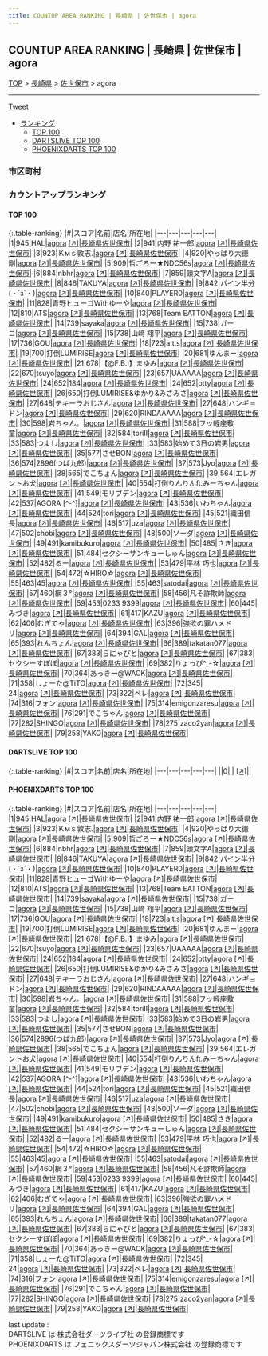 ```yaml
---
title: COUNTUP AREA RANKING | 長崎県 | 佐世保市 | agora
---
```

## COUNTUP AREA RANKING | 長崎県 | 佐世保市 | agora

[TOP](/darts/rank/) > [長崎県](/darts/rank/長崎県/) > [佐世保市](/darts/rank/長崎県/佐世保市/) > agora

___

<a href="https://twitter.com/share?ref_src=twsrc%5Etfw" data-text="COUNTUP AREA RANKING | 長崎県佐世保市agora" class="twitter-share-button" data-hashtags="DARTSLIVE,PHOENIXDARTS,darts,ダーツ" data-show-count="false">Tweet</a>

* [ランキング](#カウントアップランキング)
    * [TOP 100](#top-100)
    * [DARTSLIVE TOP 100](#dartslive-top-100)
    * [PHOENIXDARTS TOP 100](#phoenixdarts-top-100)

### 市区町村

<ul>

</ul>

### カウントアップランキング

#### TOP 100



{:.table-ranking}
|#|スコア|名前|店名|所在地|
|---|---|---|---|---|
|1|945|<span class="rank-name-pd">HAL</span>|<a href="/darts/rank/shops/72287.html">agora</a> <a href="https://vs.phoenixdarts.com/jp/shop/shopDetailInfo/s_72287?s_seq=72287">[↗]</a>|<a href="/darts/rank/長崎県/佐世保市">長崎県佐世保市</a>|
|2|941|<span class="rank-name-pd"><span class="pro-icon-pd"></span>内野 祐一郎</span>|<a href="/darts/rank/shops/72287.html">agora</a> <a href="https://vs.phoenixdarts.com/jp/shop/shopDetailInfo/s_72287?s_seq=72287">[↗]</a>|<a href="/darts/rank/長崎県/佐世保市">長崎県佐世保市</a>|
|3|923|<span class="rank-name-pd">Ｋмｓ敦志.</span>|<a href="/darts/rank/shops/72287.html">agora</a> <a href="https://vs.phoenixdarts.com/jp/shop/shopDetailInfo/s_72287?s_seq=72287">[↗]</a>|<a href="/darts/rank/長崎県/佐世保市">長崎県佐世保市</a>|
|4|920|<span class="rank-name-pd">やっぱり大徳剛</span>|<a href="/darts/rank/shops/72287.html">agora</a> <a href="https://vs.phoenixdarts.com/jp/shop/shopDetailInfo/s_72287?s_seq=72287">[↗]</a>|<a href="/darts/rank/長崎県/佐世保市">長崎県佐世保市</a>|
|5|909|<span class="rank-name-pd">哲ごろー★NDC56s</span>|<a href="/darts/rank/shops/72287.html">agora</a> <a href="https://vs.phoenixdarts.com/jp/shop/shopDetailInfo/s_72287?s_seq=72287">[↗]</a>|<a href="/darts/rank/長崎県/佐世保市">長崎県佐世保市</a>|
|6|884|<span class="rank-name-pd">nbhr</span>|<a href="/darts/rank/shops/72287.html">agora</a> <a href="https://vs.phoenixdarts.com/jp/shop/shopDetailInfo/s_72287?s_seq=72287">[↗]</a>|<a href="/darts/rank/長崎県/佐世保市">長崎県佐世保市</a>|
|7|859|<span class="rank-name-pd">頭文字A</span>|<a href="/darts/rank/shops/72287.html">agora</a> <a href="https://vs.phoenixdarts.com/jp/shop/shopDetailInfo/s_72287?s_seq=72287">[↗]</a>|<a href="/darts/rank/長崎県/佐世保市">長崎県佐世保市</a>|
|8|846|<span class="rank-name-pd">TAKUYA</span>|<a href="/darts/rank/shops/72287.html">agora</a> <a href="https://vs.phoenixdarts.com/jp/shop/shopDetailInfo/s_72287?s_seq=72287">[↗]</a>|<a href="/darts/rank/長崎県/佐世保市">長崎県佐世保市</a>|
|9|842|<span class="rank-name-pd">パイン半分(・´з`・)</span>|<a href="/darts/rank/shops/72287.html">agora</a> <a href="https://vs.phoenixdarts.com/jp/shop/shopDetailInfo/s_72287?s_seq=72287">[↗]</a>|<a href="/darts/rank/長崎県/佐世保市">長崎県佐世保市</a>|
|10|840|<span class="rank-name-pd">PLAYER0</span>|<a href="/darts/rank/shops/72287.html">agora</a> <a href="https://vs.phoenixdarts.com/jp/shop/shopDetailInfo/s_72287?s_seq=72287">[↗]</a>|<a href="/darts/rank/長崎県/佐世保市">長崎県佐世保市</a>|
|11|828|<span class="rank-name-pd">青野ヒューゴWithゆーや</span>|<a href="/darts/rank/shops/72287.html">agora</a> <a href="https://vs.phoenixdarts.com/jp/shop/shopDetailInfo/s_72287?s_seq=72287">[↗]</a>|<a href="/darts/rank/長崎県/佐世保市">長崎県佐世保市</a>|
|12|810|<span class="rank-name-pd">ATS</span>|<a href="/darts/rank/shops/72287.html">agora</a> <a href="https://vs.phoenixdarts.com/jp/shop/shopDetailInfo/s_72287?s_seq=72287">[↗]</a>|<a href="/darts/rank/長崎県/佐世保市">長崎県佐世保市</a>|
|13|768|<span class="rank-name-pd">Team EATTON</span>|<a href="/darts/rank/shops/72287.html">agora</a> <a href="https://vs.phoenixdarts.com/jp/shop/shopDetailInfo/s_72287?s_seq=72287">[↗]</a>|<a href="/darts/rank/長崎県/佐世保市">長崎県佐世保市</a>|
|14|739|<span class="rank-name-pd">sayaka</span>|<a href="/darts/rank/shops/72287.html">agora</a> <a href="https://vs.phoenixdarts.com/jp/shop/shopDetailInfo/s_72287?s_seq=72287">[↗]</a>|<a href="/darts/rank/長崎県/佐世保市">長崎県佐世保市</a>|
|15|738|<span class="rank-name-pd">ガーコ</span>|<a href="/darts/rank/shops/72287.html">agora</a> <a href="https://vs.phoenixdarts.com/jp/shop/shopDetailInfo/s_72287?s_seq=72287">[↗]</a>|<a href="/darts/rank/長崎県/佐世保市">長崎県佐世保市</a>|
|15|738|<span class="rank-name-pd">山﨑 翔平</span>|<a href="/darts/rank/shops/72287.html">agora</a> <a href="https://vs.phoenixdarts.com/jp/shop/shopDetailInfo/s_72287?s_seq=72287">[↗]</a>|<a href="/darts/rank/長崎県/佐世保市">長崎県佐世保市</a>|
|17|736|<span class="rank-name-pd">GOU</span>|<a href="/darts/rank/shops/72287.html">agora</a> <a href="https://vs.phoenixdarts.com/jp/shop/shopDetailInfo/s_72287?s_seq=72287">[↗]</a>|<a href="/darts/rank/長崎県/佐世保市">長崎県佐世保市</a>|
|18|723|<span class="rank-name-pd">a.t.s</span>|<a href="/darts/rank/shops/72287.html">agora</a> <a href="https://vs.phoenixdarts.com/jp/shop/shopDetailInfo/s_72287?s_seq=72287">[↗]</a>|<a href="/darts/rank/長崎県/佐世保市">長崎県佐世保市</a>|
|19|700|<span class="rank-name-pd">打倒LUMIRISE</span>|<a href="/darts/rank/shops/72287.html">agora</a> <a href="https://vs.phoenixdarts.com/jp/shop/shopDetailInfo/s_72287?s_seq=72287">[↗]</a>|<a href="/darts/rank/長崎県/佐世保市">長崎県佐世保市</a>|
|20|681|<span class="rank-name-pd">ゆんまー</span>|<a href="/darts/rank/shops/72287.html">agora</a> <a href="https://vs.phoenixdarts.com/jp/shop/shopDetailInfo/s_72287?s_seq=72287">[↗]</a>|<a href="/darts/rank/長崎県/佐世保市">長崎県佐世保市</a>|
|21|678|<span class="rank-name-pd">【@F.B.I】まゆみ</span>|<a href="/darts/rank/shops/72287.html">agora</a> <a href="https://vs.phoenixdarts.com/jp/shop/shopDetailInfo/s_72287?s_seq=72287">[↗]</a>|<a href="/darts/rank/長崎県/佐世保市">長崎県佐世保市</a>|
|22|670|<span class="rank-name-pd">tsuyo</span>|<a href="/darts/rank/shops/72287.html">agora</a> <a href="https://vs.phoenixdarts.com/jp/shop/shopDetailInfo/s_72287?s_seq=72287">[↗]</a>|<a href="/darts/rank/長崎県/佐世保市">長崎県佐世保市</a>|
|23|657|<span class="rank-name-pd">UAAAAA</span>|<a href="/darts/rank/shops/72287.html">agora</a> <a href="https://vs.phoenixdarts.com/jp/shop/shopDetailInfo/s_72287?s_seq=72287">[↗]</a>|<a href="/darts/rank/長崎県/佐世保市">長崎県佐世保市</a>|
|24|652|<span class="rank-name-pd">184</span>|<a href="/darts/rank/shops/72287.html">agora</a> <a href="https://vs.phoenixdarts.com/jp/shop/shopDetailInfo/s_72287?s_seq=72287">[↗]</a>|<a href="/darts/rank/長崎県/佐世保市">長崎県佐世保市</a>|
|24|652|<span class="rank-name-pd">otty</span>|<a href="/darts/rank/shops/72287.html">agora</a> <a href="https://vs.phoenixdarts.com/jp/shop/shopDetailInfo/s_72287?s_seq=72287">[↗]</a>|<a href="/darts/rank/長崎県/佐世保市">長崎県佐世保市</a>|
|26|650|<span class="rank-name-pd">打倒LUMIRISE&amp;ゆかり&amp;みさみさ</span>|<a href="/darts/rank/shops/72287.html">agora</a> <a href="https://vs.phoenixdarts.com/jp/shop/shopDetailInfo/s_72287?s_seq=72287">[↗]</a>|<a href="/darts/rank/長崎県/佐世保市">長崎県佐世保市</a>|
|27|648|<span class="rank-name-pd">テキーラおじさん</span>|<a href="/darts/rank/shops/72287.html">agora</a> <a href="https://vs.phoenixdarts.com/jp/shop/shopDetailInfo/s_72287?s_seq=72287">[↗]</a>|<a href="/darts/rank/長崎県/佐世保市">長崎県佐世保市</a>|
|27|648|<span class="rank-name-pd">ハンギョドン</span>|<a href="/darts/rank/shops/72287.html">agora</a> <a href="https://vs.phoenixdarts.com/jp/shop/shopDetailInfo/s_72287?s_seq=72287">[↗]</a>|<a href="/darts/rank/長崎県/佐世保市">長崎県佐世保市</a>|
|29|620|<span class="rank-name-pd">RINDAAAAA</span>|<a href="/darts/rank/shops/72287.html">agora</a> <a href="https://vs.phoenixdarts.com/jp/shop/shopDetailInfo/s_72287?s_seq=72287">[↗]</a>|<a href="/darts/rank/長崎県/佐世保市">長崎県佐世保市</a>|
|30|598|<span class="rank-name-pd">岩ちゃん。</span>|<a href="/darts/rank/shops/72287.html">agora</a> <a href="https://vs.phoenixdarts.com/jp/shop/shopDetailInfo/s_72287?s_seq=72287">[↗]</a>|<a href="/darts/rank/長崎県/佐世保市">長崎県佐世保市</a>|
|31|588|<span class="rank-name-pd">フッ軽座敷童</span>|<a href="/darts/rank/shops/72287.html">agora</a> <a href="https://vs.phoenixdarts.com/jp/shop/shopDetailInfo/s_72287?s_seq=72287">[↗]</a>|<a href="/darts/rank/長崎県/佐世保市">長崎県佐世保市</a>|
|32|584|<span class="rank-name-pd">toriⅡ</span>|<a href="/darts/rank/shops/72287.html">agora</a> <a href="https://vs.phoenixdarts.com/jp/shop/shopDetailInfo/s_72287?s_seq=72287">[↗]</a>|<a href="/darts/rank/長崎県/佐世保市">長崎県佐世保市</a>|
|33|583|<span class="rank-name-pd">つよし</span>|<a href="/darts/rank/shops/72287.html">agora</a> <a href="https://vs.phoenixdarts.com/jp/shop/shopDetailInfo/s_72287?s_seq=72287">[↗]</a>|<a href="/darts/rank/長崎県/佐世保市">長崎県佐世保市</a>|
|33|583|<span class="rank-name-pd">始めて3日の岩男</span>|<a href="/darts/rank/shops/72287.html">agora</a> <a href="https://vs.phoenixdarts.com/jp/shop/shopDetailInfo/s_72287?s_seq=72287">[↗]</a>|<a href="/darts/rank/長崎県/佐世保市">長崎県佐世保市</a>|
|35|577|<span class="rank-name-pd">させBON</span>|<a href="/darts/rank/shops/72287.html">agora</a> <a href="https://vs.phoenixdarts.com/jp/shop/shopDetailInfo/s_72287?s_seq=72287">[↗]</a>|<a href="/darts/rank/長崎県/佐世保市">長崎県佐世保市</a>|
|36|574|<span class="rank-name-pd">2896(つば九郎)</span>|<a href="/darts/rank/shops/72287.html">agora</a> <a href="https://vs.phoenixdarts.com/jp/shop/shopDetailInfo/s_72287?s_seq=72287">[↗]</a>|<a href="/darts/rank/長崎県/佐世保市">長崎県佐世保市</a>|
|37|573|<span class="rank-name-pd">Jyo</span>|<a href="/darts/rank/shops/72287.html">agora</a> <a href="https://vs.phoenixdarts.com/jp/shop/shopDetailInfo/s_72287?s_seq=72287">[↗]</a>|<a href="/darts/rank/長崎県/佐世保市">長崎県佐世保市</a>|
|38|565|<span class="rank-name-pd">でこちょん</span>|<a href="/darts/rank/shops/72287.html">agora</a> <a href="https://vs.phoenixdarts.com/jp/shop/shopDetailInfo/s_72287?s_seq=72287">[↗]</a>|<a href="/darts/rank/長崎県/佐世保市">長崎県佐世保市</a>|
|39|564|<span class="rank-name-pd">エレガントお犬</span>|<a href="/darts/rank/shops/72287.html">agora</a> <a href="https://vs.phoenixdarts.com/jp/shop/shopDetailInfo/s_72287?s_seq=72287">[↗]</a>|<a href="/darts/rank/長崎県/佐世保市">長崎県佐世保市</a>|
|40|554|<span class="rank-name-pd">打倒りんりんft.みーちゃん</span>|<a href="/darts/rank/shops/72287.html">agora</a> <a href="https://vs.phoenixdarts.com/jp/shop/shopDetailInfo/s_72287?s_seq=72287">[↗]</a>|<a href="/darts/rank/長崎県/佐世保市">長崎県佐世保市</a>|
|41|549|<span class="rank-name-pd">モリブデン</span>|<a href="/darts/rank/shops/72287.html">agora</a> <a href="https://vs.phoenixdarts.com/jp/shop/shopDetailInfo/s_72287?s_seq=72287">[↗]</a>|<a href="/darts/rank/長崎県/佐世保市">長崎県佐世保市</a>|
|42|537|<span class="rank-name-pd">AGORA [^-^]</span>|<a href="/darts/rank/shops/72287.html">agora</a> <a href="https://vs.phoenixdarts.com/jp/shop/shopDetailInfo/s_72287?s_seq=72287">[↗]</a>|<a href="/darts/rank/長崎県/佐世保市">長崎県佐世保市</a>|
|43|536|<span class="rank-name-pd">いわちゃん</span>|<a href="/darts/rank/shops/72287.html">agora</a> <a href="https://vs.phoenixdarts.com/jp/shop/shopDetailInfo/s_72287?s_seq=72287">[↗]</a>|<a href="/darts/rank/長崎県/佐世保市">長崎県佐世保市</a>|
|44|524|<span class="rank-name-pd">tori</span>|<a href="/darts/rank/shops/72287.html">agora</a> <a href="https://vs.phoenixdarts.com/jp/shop/shopDetailInfo/s_72287?s_seq=72287">[↗]</a>|<a href="/darts/rank/長崎県/佐世保市">長崎県佐世保市</a>|
|45|521|<span class="rank-name-pd">織田信長</span>|<a href="/darts/rank/shops/72287.html">agora</a> <a href="https://vs.phoenixdarts.com/jp/shop/shopDetailInfo/s_72287?s_seq=72287">[↗]</a>|<a href="/darts/rank/長崎県/佐世保市">長崎県佐世保市</a>|
|46|517|<span class="rank-name-pd">uza</span>|<a href="/darts/rank/shops/72287.html">agora</a> <a href="https://vs.phoenixdarts.com/jp/shop/shopDetailInfo/s_72287?s_seq=72287">[↗]</a>|<a href="/darts/rank/長崎県/佐世保市">長崎県佐世保市</a>|
|47|502|<span class="rank-name-pd">chobi</span>|<a href="/darts/rank/shops/72287.html">agora</a> <a href="https://vs.phoenixdarts.com/jp/shop/shopDetailInfo/s_72287?s_seq=72287">[↗]</a>|<a href="/darts/rank/長崎県/佐世保市">長崎県佐世保市</a>|
|48|500|<span class="rank-name-pd">ソーダ</span>|<a href="/darts/rank/shops/72287.html">agora</a> <a href="https://vs.phoenixdarts.com/jp/shop/shopDetailInfo/s_72287?s_seq=72287">[↗]</a>|<a href="/darts/rank/長崎県/佐世保市">長崎県佐世保市</a>|
|49|491|<span class="rank-name-pd">kamibukuro</span>|<a href="/darts/rank/shops/72287.html">agora</a> <a href="https://vs.phoenixdarts.com/jp/shop/shopDetailInfo/s_72287?s_seq=72287">[↗]</a>|<a href="/darts/rank/長崎県/佐世保市">長崎県佐世保市</a>|
|50|485|<span class="rank-name-pd">さき</span>|<a href="/darts/rank/shops/72287.html">agora</a> <a href="https://vs.phoenixdarts.com/jp/shop/shopDetailInfo/s_72287?s_seq=72287">[↗]</a>|<a href="/darts/rank/長崎県/佐世保市">長崎県佐世保市</a>|
|51|484|<span class="rank-name-pd">セクシーサンキューしゅん</span>|<a href="/darts/rank/shops/72287.html">agora</a> <a href="https://vs.phoenixdarts.com/jp/shop/shopDetailInfo/s_72287?s_seq=72287">[↗]</a>|<a href="/darts/rank/長崎県/佐世保市">長崎県佐世保市</a>|
|52|482|<span class="rank-name-pd">るー</span>|<a href="/darts/rank/shops/72287.html">agora</a> <a href="https://vs.phoenixdarts.com/jp/shop/shopDetailInfo/s_72287?s_seq=72287">[↗]</a>|<a href="/darts/rank/長崎県/佐世保市">長崎県佐世保市</a>|
|53|479|<span class="rank-name-pd"><span class="pro-icon-pd"></span>平林 巧也</span>|<a href="/darts/rank/shops/72287.html">agora</a> <a href="https://vs.phoenixdarts.com/jp/shop/shopDetailInfo/s_72287?s_seq=72287">[↗]</a>|<a href="/darts/rank/長崎県/佐世保市">長崎県佐世保市</a>|
|54|472|<span class="rank-name-pd">☆HIRO☆</span>|<a href="/darts/rank/shops/72287.html">agora</a> <a href="https://vs.phoenixdarts.com/jp/shop/shopDetailInfo/s_72287?s_seq=72287">[↗]</a>|<a href="/darts/rank/長崎県/佐世保市">長崎県佐世保市</a>|
|55|463|<span class="rank-name-pd">45</span>|<a href="/darts/rank/shops/72287.html">agora</a> <a href="https://vs.phoenixdarts.com/jp/shop/shopDetailInfo/s_72287?s_seq=72287">[↗]</a>|<a href="/darts/rank/長崎県/佐世保市">長崎県佐世保市</a>|
|55|463|<span class="rank-name-pd">satodai</span>|<a href="/darts/rank/shops/72287.html">agora</a> <a href="https://vs.phoenixdarts.com/jp/shop/shopDetailInfo/s_72287?s_seq=72287">[↗]</a>|<a href="/darts/rank/長崎県/佐世保市">長崎県佐世保市</a>|
|57|460|<span class="rank-name-pd">綱３°</span>|<a href="/darts/rank/shops/72287.html">agora</a> <a href="https://vs.phoenixdarts.com/jp/shop/shopDetailInfo/s_72287?s_seq=72287">[↗]</a>|<a href="/darts/rank/長崎県/佐世保市">長崎県佐世保市</a>|
|58|456|<span class="rank-name-pd">凡そ詐欺師</span>|<a href="/darts/rank/shops/72287.html">agora</a> <a href="https://vs.phoenixdarts.com/jp/shop/shopDetailInfo/s_72287?s_seq=72287">[↗]</a>|<a href="/darts/rank/長崎県/佐世保市">長崎県佐世保市</a>|
|59|453|<span class="rank-name-pd">0233 9399</span>|<a href="/darts/rank/shops/72287.html">agora</a> <a href="https://vs.phoenixdarts.com/jp/shop/shopDetailInfo/s_72287?s_seq=72287">[↗]</a>|<a href="/darts/rank/長崎県/佐世保市">長崎県佐世保市</a>|
|60|445|<span class="rank-name-pd">みづき</span>|<a href="/darts/rank/shops/72287.html">agora</a> <a href="https://vs.phoenixdarts.com/jp/shop/shopDetailInfo/s_72287?s_seq=72287">[↗]</a>|<a href="/darts/rank/長崎県/佐世保市">長崎県佐世保市</a>|
|61|417|<span class="rank-name-pd">KAZU</span>|<a href="/darts/rank/shops/72287.html">agora</a> <a href="https://vs.phoenixdarts.com/jp/shop/shopDetailInfo/s_72287?s_seq=72287">[↗]</a>|<a href="/darts/rank/長崎県/佐世保市">長崎県佐世保市</a>|
|62|406|<span class="rank-name-pd">むぎてゃ</span>|<a href="/darts/rank/shops/72287.html">agora</a> <a href="https://vs.phoenixdarts.com/jp/shop/shopDetailInfo/s_72287?s_seq=72287">[↗]</a>|<a href="/darts/rank/長崎県/佐世保市">長崎県佐世保市</a>|
|63|396|<span class="rank-name-pd">強欲の罪ハメドリ</span>|<a href="/darts/rank/shops/72287.html">agora</a> <a href="https://vs.phoenixdarts.com/jp/shop/shopDetailInfo/s_72287?s_seq=72287">[↗]</a>|<a href="/darts/rank/長崎県/佐世保市">長崎県佐世保市</a>|
|64|394|<span class="rank-name-pd">GAL</span>|<a href="/darts/rank/shops/72287.html">agora</a> <a href="https://vs.phoenixdarts.com/jp/shop/shopDetailInfo/s_72287?s_seq=72287">[↗]</a>|<a href="/darts/rank/長崎県/佐世保市">長崎県佐世保市</a>|
|65|393|<span class="rank-name-pd">れんちょん</span>|<a href="/darts/rank/shops/72287.html">agora</a> <a href="https://vs.phoenixdarts.com/jp/shop/shopDetailInfo/s_72287?s_seq=72287">[↗]</a>|<a href="/darts/rank/長崎県/佐世保市">長崎県佐世保市</a>|
|66|389|<span class="rank-name-pd">takatan077</span>|<a href="/darts/rank/shops/72287.html">agora</a> <a href="https://vs.phoenixdarts.com/jp/shop/shopDetailInfo/s_72287?s_seq=72287">[↗]</a>|<a href="/darts/rank/長崎県/佐世保市">長崎県佐世保市</a>|
|67|383|<span class="rank-name-pd">らにゃぴと</span>|<a href="/darts/rank/shops/72287.html">agora</a> <a href="https://vs.phoenixdarts.com/jp/shop/shopDetailInfo/s_72287?s_seq=72287">[↗]</a>|<a href="/darts/rank/長崎県/佐世保市">長崎県佐世保市</a>|
|67|383|<span class="rank-name-pd">セクシーすぽぽ</span>|<a href="/darts/rank/shops/72287.html">agora</a> <a href="https://vs.phoenixdarts.com/jp/shop/shopDetailInfo/s_72287?s_seq=72287">[↗]</a>|<a href="/darts/rank/長崎県/佐世保市">長崎県佐世保市</a>|
|69|382|<span class="rank-name-pd">りょっぴ‎^_-☆</span>|<a href="/darts/rank/shops/72287.html">agora</a> <a href="https://vs.phoenixdarts.com/jp/shop/shopDetailInfo/s_72287?s_seq=72287">[↗]</a>|<a href="/darts/rank/長崎県/佐世保市">長崎県佐世保市</a>|
|70|364|<span class="rank-name-pd">あっきー@WACK</span>|<a href="/darts/rank/shops/72287.html">agora</a> <a href="https://vs.phoenixdarts.com/jp/shop/shopDetailInfo/s_72287?s_seq=72287">[↗]</a>|<a href="/darts/rank/長崎県/佐世保市">長崎県佐世保市</a>|
|71|358|<span class="rank-name-pd">しょーた@TiTO</span>|<a href="/darts/rank/shops/72287.html">agora</a> <a href="https://vs.phoenixdarts.com/jp/shop/shopDetailInfo/s_72287?s_seq=72287">[↗]</a>|<a href="/darts/rank/長崎県/佐世保市">長崎県佐世保市</a>|
|72|345|<span class="rank-name-pd">　　　　　　　　　24</span>|<a href="/darts/rank/shops/72287.html">agora</a> <a href="https://vs.phoenixdarts.com/jp/shop/shopDetailInfo/s_72287?s_seq=72287">[↗]</a>|<a href="/darts/rank/長崎県/佐世保市">長崎県佐世保市</a>|
|73|322|<span class="rank-name-pd">ペレ</span>|<a href="/darts/rank/shops/72287.html">agora</a> <a href="https://vs.phoenixdarts.com/jp/shop/shopDetailInfo/s_72287?s_seq=72287">[↗]</a>|<a href="/darts/rank/長崎県/佐世保市">長崎県佐世保市</a>|
|74|316|<span class="rank-name-pd">フォン</span>|<a href="/darts/rank/shops/72287.html">agora</a> <a href="https://vs.phoenixdarts.com/jp/shop/shopDetailInfo/s_72287?s_seq=72287">[↗]</a>|<a href="/darts/rank/長崎県/佐世保市">長崎県佐世保市</a>|
|75|314|<span class="rank-name-pd">emigonzaresu</span>|<a href="/darts/rank/shops/72287.html">agora</a> <a href="https://vs.phoenixdarts.com/jp/shop/shopDetailInfo/s_72287?s_seq=72287">[↗]</a>|<a href="/darts/rank/長崎県/佐世保市">長崎県佐世保市</a>|
|76|291|<span class="rank-name-pd">でこちゃん</span>|<a href="/darts/rank/shops/72287.html">agora</a> <a href="https://vs.phoenixdarts.com/jp/shop/shopDetailInfo/s_72287?s_seq=72287">[↗]</a>|<a href="/darts/rank/長崎県/佐世保市">長崎県佐世保市</a>|
|77|282|<span class="rank-name-pd">SHINGO</span>|<a href="/darts/rank/shops/72287.html">agora</a> <a href="https://vs.phoenixdarts.com/jp/shop/shopDetailInfo/s_72287?s_seq=72287">[↗]</a>|<a href="/darts/rank/長崎県/佐世保市">長崎県佐世保市</a>|
|78|275|<span class="rank-name-pd">zaco2yan</span>|<a href="/darts/rank/shops/72287.html">agora</a> <a href="https://vs.phoenixdarts.com/jp/shop/shopDetailInfo/s_72287?s_seq=72287">[↗]</a>|<a href="/darts/rank/長崎県/佐世保市">長崎県佐世保市</a>|
|79|258|<span class="rank-name-pd">YAKO</span>|<a href="/darts/rank/shops/72287.html">agora</a> <a href="https://vs.phoenixdarts.com/jp/shop/shopDetailInfo/s_72287?s_seq=72287">[↗]</a>|<a href="/darts/rank/長崎県/佐世保市">長崎県佐世保市</a>|


#### DARTSLIVE TOP 100



{:.table-ranking}
|#|スコア|名前|店名|所在地|
|---|---|---|---|---|
||0|<span class="rank-name-dl"> </span>|<a href="/darts/rank/shops/.html"></a> <a href="">[↗]</a>|<a href="/darts/rank//"></a>|


#### PHOENIXDARTS TOP 100



{:.table-ranking}
|#|スコア|名前|店名|所在地|
|---|---|---|---|---|
|1|945|<span class="rank-name-pd">HAL</span>|<a href="/darts/rank/shops/72287.html">agora</a> <a href="https://vs.phoenixdarts.com/jp/shop/shopDetailInfo/s_72287?s_seq=72287">[↗]</a>|<a href="/darts/rank/長崎県/佐世保市">長崎県佐世保市</a>|
|2|941|<span class="rank-name-pd"><span class="pro-icon-pd"></span>内野 祐一郎</span>|<a href="/darts/rank/shops/72287.html">agora</a> <a href="https://vs.phoenixdarts.com/jp/shop/shopDetailInfo/s_72287?s_seq=72287">[↗]</a>|<a href="/darts/rank/長崎県/佐世保市">長崎県佐世保市</a>|
|3|923|<span class="rank-name-pd">Ｋмｓ敦志.</span>|<a href="/darts/rank/shops/72287.html">agora</a> <a href="https://vs.phoenixdarts.com/jp/shop/shopDetailInfo/s_72287?s_seq=72287">[↗]</a>|<a href="/darts/rank/長崎県/佐世保市">長崎県佐世保市</a>|
|4|920|<span class="rank-name-pd">やっぱり大徳剛</span>|<a href="/darts/rank/shops/72287.html">agora</a> <a href="https://vs.phoenixdarts.com/jp/shop/shopDetailInfo/s_72287?s_seq=72287">[↗]</a>|<a href="/darts/rank/長崎県/佐世保市">長崎県佐世保市</a>|
|5|909|<span class="rank-name-pd">哲ごろー★NDC56s</span>|<a href="/darts/rank/shops/72287.html">agora</a> <a href="https://vs.phoenixdarts.com/jp/shop/shopDetailInfo/s_72287?s_seq=72287">[↗]</a>|<a href="/darts/rank/長崎県/佐世保市">長崎県佐世保市</a>|
|6|884|<span class="rank-name-pd">nbhr</span>|<a href="/darts/rank/shops/72287.html">agora</a> <a href="https://vs.phoenixdarts.com/jp/shop/shopDetailInfo/s_72287?s_seq=72287">[↗]</a>|<a href="/darts/rank/長崎県/佐世保市">長崎県佐世保市</a>|
|7|859|<span class="rank-name-pd">頭文字A</span>|<a href="/darts/rank/shops/72287.html">agora</a> <a href="https://vs.phoenixdarts.com/jp/shop/shopDetailInfo/s_72287?s_seq=72287">[↗]</a>|<a href="/darts/rank/長崎県/佐世保市">長崎県佐世保市</a>|
|8|846|<span class="rank-name-pd">TAKUYA</span>|<a href="/darts/rank/shops/72287.html">agora</a> <a href="https://vs.phoenixdarts.com/jp/shop/shopDetailInfo/s_72287?s_seq=72287">[↗]</a>|<a href="/darts/rank/長崎県/佐世保市">長崎県佐世保市</a>|
|9|842|<span class="rank-name-pd">パイン半分(・´з`・)</span>|<a href="/darts/rank/shops/72287.html">agora</a> <a href="https://vs.phoenixdarts.com/jp/shop/shopDetailInfo/s_72287?s_seq=72287">[↗]</a>|<a href="/darts/rank/長崎県/佐世保市">長崎県佐世保市</a>|
|10|840|<span class="rank-name-pd">PLAYER0</span>|<a href="/darts/rank/shops/72287.html">agora</a> <a href="https://vs.phoenixdarts.com/jp/shop/shopDetailInfo/s_72287?s_seq=72287">[↗]</a>|<a href="/darts/rank/長崎県/佐世保市">長崎県佐世保市</a>|
|11|828|<span class="rank-name-pd">青野ヒューゴWithゆーや</span>|<a href="/darts/rank/shops/72287.html">agora</a> <a href="https://vs.phoenixdarts.com/jp/shop/shopDetailInfo/s_72287?s_seq=72287">[↗]</a>|<a href="/darts/rank/長崎県/佐世保市">長崎県佐世保市</a>|
|12|810|<span class="rank-name-pd">ATS</span>|<a href="/darts/rank/shops/72287.html">agora</a> <a href="https://vs.phoenixdarts.com/jp/shop/shopDetailInfo/s_72287?s_seq=72287">[↗]</a>|<a href="/darts/rank/長崎県/佐世保市">長崎県佐世保市</a>|
|13|768|<span class="rank-name-pd">Team EATTON</span>|<a href="/darts/rank/shops/72287.html">agora</a> <a href="https://vs.phoenixdarts.com/jp/shop/shopDetailInfo/s_72287?s_seq=72287">[↗]</a>|<a href="/darts/rank/長崎県/佐世保市">長崎県佐世保市</a>|
|14|739|<span class="rank-name-pd">sayaka</span>|<a href="/darts/rank/shops/72287.html">agora</a> <a href="https://vs.phoenixdarts.com/jp/shop/shopDetailInfo/s_72287?s_seq=72287">[↗]</a>|<a href="/darts/rank/長崎県/佐世保市">長崎県佐世保市</a>|
|15|738|<span class="rank-name-pd">ガーコ</span>|<a href="/darts/rank/shops/72287.html">agora</a> <a href="https://vs.phoenixdarts.com/jp/shop/shopDetailInfo/s_72287?s_seq=72287">[↗]</a>|<a href="/darts/rank/長崎県/佐世保市">長崎県佐世保市</a>|
|15|738|<span class="rank-name-pd">山﨑 翔平</span>|<a href="/darts/rank/shops/72287.html">agora</a> <a href="https://vs.phoenixdarts.com/jp/shop/shopDetailInfo/s_72287?s_seq=72287">[↗]</a>|<a href="/darts/rank/長崎県/佐世保市">長崎県佐世保市</a>|
|17|736|<span class="rank-name-pd">GOU</span>|<a href="/darts/rank/shops/72287.html">agora</a> <a href="https://vs.phoenixdarts.com/jp/shop/shopDetailInfo/s_72287?s_seq=72287">[↗]</a>|<a href="/darts/rank/長崎県/佐世保市">長崎県佐世保市</a>|
|18|723|<span class="rank-name-pd">a.t.s</span>|<a href="/darts/rank/shops/72287.html">agora</a> <a href="https://vs.phoenixdarts.com/jp/shop/shopDetailInfo/s_72287?s_seq=72287">[↗]</a>|<a href="/darts/rank/長崎県/佐世保市">長崎県佐世保市</a>|
|19|700|<span class="rank-name-pd">打倒LUMIRISE</span>|<a href="/darts/rank/shops/72287.html">agora</a> <a href="https://vs.phoenixdarts.com/jp/shop/shopDetailInfo/s_72287?s_seq=72287">[↗]</a>|<a href="/darts/rank/長崎県/佐世保市">長崎県佐世保市</a>|
|20|681|<span class="rank-name-pd">ゆんまー</span>|<a href="/darts/rank/shops/72287.html">agora</a> <a href="https://vs.phoenixdarts.com/jp/shop/shopDetailInfo/s_72287?s_seq=72287">[↗]</a>|<a href="/darts/rank/長崎県/佐世保市">長崎県佐世保市</a>|
|21|678|<span class="rank-name-pd">【@F.B.I】まゆみ</span>|<a href="/darts/rank/shops/72287.html">agora</a> <a href="https://vs.phoenixdarts.com/jp/shop/shopDetailInfo/s_72287?s_seq=72287">[↗]</a>|<a href="/darts/rank/長崎県/佐世保市">長崎県佐世保市</a>|
|22|670|<span class="rank-name-pd">tsuyo</span>|<a href="/darts/rank/shops/72287.html">agora</a> <a href="https://vs.phoenixdarts.com/jp/shop/shopDetailInfo/s_72287?s_seq=72287">[↗]</a>|<a href="/darts/rank/長崎県/佐世保市">長崎県佐世保市</a>|
|23|657|<span class="rank-name-pd">UAAAAA</span>|<a href="/darts/rank/shops/72287.html">agora</a> <a href="https://vs.phoenixdarts.com/jp/shop/shopDetailInfo/s_72287?s_seq=72287">[↗]</a>|<a href="/darts/rank/長崎県/佐世保市">長崎県佐世保市</a>|
|24|652|<span class="rank-name-pd">184</span>|<a href="/darts/rank/shops/72287.html">agora</a> <a href="https://vs.phoenixdarts.com/jp/shop/shopDetailInfo/s_72287?s_seq=72287">[↗]</a>|<a href="/darts/rank/長崎県/佐世保市">長崎県佐世保市</a>|
|24|652|<span class="rank-name-pd">otty</span>|<a href="/darts/rank/shops/72287.html">agora</a> <a href="https://vs.phoenixdarts.com/jp/shop/shopDetailInfo/s_72287?s_seq=72287">[↗]</a>|<a href="/darts/rank/長崎県/佐世保市">長崎県佐世保市</a>|
|26|650|<span class="rank-name-pd">打倒LUMIRISE&amp;ゆかり&amp;みさみさ</span>|<a href="/darts/rank/shops/72287.html">agora</a> <a href="https://vs.phoenixdarts.com/jp/shop/shopDetailInfo/s_72287?s_seq=72287">[↗]</a>|<a href="/darts/rank/長崎県/佐世保市">長崎県佐世保市</a>|
|27|648|<span class="rank-name-pd">テキーラおじさん</span>|<a href="/darts/rank/shops/72287.html">agora</a> <a href="https://vs.phoenixdarts.com/jp/shop/shopDetailInfo/s_72287?s_seq=72287">[↗]</a>|<a href="/darts/rank/長崎県/佐世保市">長崎県佐世保市</a>|
|27|648|<span class="rank-name-pd">ハンギョドン</span>|<a href="/darts/rank/shops/72287.html">agora</a> <a href="https://vs.phoenixdarts.com/jp/shop/shopDetailInfo/s_72287?s_seq=72287">[↗]</a>|<a href="/darts/rank/長崎県/佐世保市">長崎県佐世保市</a>|
|29|620|<span class="rank-name-pd">RINDAAAAA</span>|<a href="/darts/rank/shops/72287.html">agora</a> <a href="https://vs.phoenixdarts.com/jp/shop/shopDetailInfo/s_72287?s_seq=72287">[↗]</a>|<a href="/darts/rank/長崎県/佐世保市">長崎県佐世保市</a>|
|30|598|<span class="rank-name-pd">岩ちゃん。</span>|<a href="/darts/rank/shops/72287.html">agora</a> <a href="https://vs.phoenixdarts.com/jp/shop/shopDetailInfo/s_72287?s_seq=72287">[↗]</a>|<a href="/darts/rank/長崎県/佐世保市">長崎県佐世保市</a>|
|31|588|<span class="rank-name-pd">フッ軽座敷童</span>|<a href="/darts/rank/shops/72287.html">agora</a> <a href="https://vs.phoenixdarts.com/jp/shop/shopDetailInfo/s_72287?s_seq=72287">[↗]</a>|<a href="/darts/rank/長崎県/佐世保市">長崎県佐世保市</a>|
|32|584|<span class="rank-name-pd">toriⅡ</span>|<a href="/darts/rank/shops/72287.html">agora</a> <a href="https://vs.phoenixdarts.com/jp/shop/shopDetailInfo/s_72287?s_seq=72287">[↗]</a>|<a href="/darts/rank/長崎県/佐世保市">長崎県佐世保市</a>|
|33|583|<span class="rank-name-pd">つよし</span>|<a href="/darts/rank/shops/72287.html">agora</a> <a href="https://vs.phoenixdarts.com/jp/shop/shopDetailInfo/s_72287?s_seq=72287">[↗]</a>|<a href="/darts/rank/長崎県/佐世保市">長崎県佐世保市</a>|
|33|583|<span class="rank-name-pd">始めて3日の岩男</span>|<a href="/darts/rank/shops/72287.html">agora</a> <a href="https://vs.phoenixdarts.com/jp/shop/shopDetailInfo/s_72287?s_seq=72287">[↗]</a>|<a href="/darts/rank/長崎県/佐世保市">長崎県佐世保市</a>|
|35|577|<span class="rank-name-pd">させBON</span>|<a href="/darts/rank/shops/72287.html">agora</a> <a href="https://vs.phoenixdarts.com/jp/shop/shopDetailInfo/s_72287?s_seq=72287">[↗]</a>|<a href="/darts/rank/長崎県/佐世保市">長崎県佐世保市</a>|
|36|574|<span class="rank-name-pd">2896(つば九郎)</span>|<a href="/darts/rank/shops/72287.html">agora</a> <a href="https://vs.phoenixdarts.com/jp/shop/shopDetailInfo/s_72287?s_seq=72287">[↗]</a>|<a href="/darts/rank/長崎県/佐世保市">長崎県佐世保市</a>|
|37|573|<span class="rank-name-pd">Jyo</span>|<a href="/darts/rank/shops/72287.html">agora</a> <a href="https://vs.phoenixdarts.com/jp/shop/shopDetailInfo/s_72287?s_seq=72287">[↗]</a>|<a href="/darts/rank/長崎県/佐世保市">長崎県佐世保市</a>|
|38|565|<span class="rank-name-pd">でこちょん</span>|<a href="/darts/rank/shops/72287.html">agora</a> <a href="https://vs.phoenixdarts.com/jp/shop/shopDetailInfo/s_72287?s_seq=72287">[↗]</a>|<a href="/darts/rank/長崎県/佐世保市">長崎県佐世保市</a>|
|39|564|<span class="rank-name-pd">エレガントお犬</span>|<a href="/darts/rank/shops/72287.html">agora</a> <a href="https://vs.phoenixdarts.com/jp/shop/shopDetailInfo/s_72287?s_seq=72287">[↗]</a>|<a href="/darts/rank/長崎県/佐世保市">長崎県佐世保市</a>|
|40|554|<span class="rank-name-pd">打倒りんりんft.みーちゃん</span>|<a href="/darts/rank/shops/72287.html">agora</a> <a href="https://vs.phoenixdarts.com/jp/shop/shopDetailInfo/s_72287?s_seq=72287">[↗]</a>|<a href="/darts/rank/長崎県/佐世保市">長崎県佐世保市</a>|
|41|549|<span class="rank-name-pd">モリブデン</span>|<a href="/darts/rank/shops/72287.html">agora</a> <a href="https://vs.phoenixdarts.com/jp/shop/shopDetailInfo/s_72287?s_seq=72287">[↗]</a>|<a href="/darts/rank/長崎県/佐世保市">長崎県佐世保市</a>|
|42|537|<span class="rank-name-pd">AGORA [^-^]</span>|<a href="/darts/rank/shops/72287.html">agora</a> <a href="https://vs.phoenixdarts.com/jp/shop/shopDetailInfo/s_72287?s_seq=72287">[↗]</a>|<a href="/darts/rank/長崎県/佐世保市">長崎県佐世保市</a>|
|43|536|<span class="rank-name-pd">いわちゃん</span>|<a href="/darts/rank/shops/72287.html">agora</a> <a href="https://vs.phoenixdarts.com/jp/shop/shopDetailInfo/s_72287?s_seq=72287">[↗]</a>|<a href="/darts/rank/長崎県/佐世保市">長崎県佐世保市</a>|
|44|524|<span class="rank-name-pd">tori</span>|<a href="/darts/rank/shops/72287.html">agora</a> <a href="https://vs.phoenixdarts.com/jp/shop/shopDetailInfo/s_72287?s_seq=72287">[↗]</a>|<a href="/darts/rank/長崎県/佐世保市">長崎県佐世保市</a>|
|45|521|<span class="rank-name-pd">織田信長</span>|<a href="/darts/rank/shops/72287.html">agora</a> <a href="https://vs.phoenixdarts.com/jp/shop/shopDetailInfo/s_72287?s_seq=72287">[↗]</a>|<a href="/darts/rank/長崎県/佐世保市">長崎県佐世保市</a>|
|46|517|<span class="rank-name-pd">uza</span>|<a href="/darts/rank/shops/72287.html">agora</a> <a href="https://vs.phoenixdarts.com/jp/shop/shopDetailInfo/s_72287?s_seq=72287">[↗]</a>|<a href="/darts/rank/長崎県/佐世保市">長崎県佐世保市</a>|
|47|502|<span class="rank-name-pd">chobi</span>|<a href="/darts/rank/shops/72287.html">agora</a> <a href="https://vs.phoenixdarts.com/jp/shop/shopDetailInfo/s_72287?s_seq=72287">[↗]</a>|<a href="/darts/rank/長崎県/佐世保市">長崎県佐世保市</a>|
|48|500|<span class="rank-name-pd">ソーダ</span>|<a href="/darts/rank/shops/72287.html">agora</a> <a href="https://vs.phoenixdarts.com/jp/shop/shopDetailInfo/s_72287?s_seq=72287">[↗]</a>|<a href="/darts/rank/長崎県/佐世保市">長崎県佐世保市</a>|
|49|491|<span class="rank-name-pd">kamibukuro</span>|<a href="/darts/rank/shops/72287.html">agora</a> <a href="https://vs.phoenixdarts.com/jp/shop/shopDetailInfo/s_72287?s_seq=72287">[↗]</a>|<a href="/darts/rank/長崎県/佐世保市">長崎県佐世保市</a>|
|50|485|<span class="rank-name-pd">さき</span>|<a href="/darts/rank/shops/72287.html">agora</a> <a href="https://vs.phoenixdarts.com/jp/shop/shopDetailInfo/s_72287?s_seq=72287">[↗]</a>|<a href="/darts/rank/長崎県/佐世保市">長崎県佐世保市</a>|
|51|484|<span class="rank-name-pd">セクシーサンキューしゅん</span>|<a href="/darts/rank/shops/72287.html">agora</a> <a href="https://vs.phoenixdarts.com/jp/shop/shopDetailInfo/s_72287?s_seq=72287">[↗]</a>|<a href="/darts/rank/長崎県/佐世保市">長崎県佐世保市</a>|
|52|482|<span class="rank-name-pd">るー</span>|<a href="/darts/rank/shops/72287.html">agora</a> <a href="https://vs.phoenixdarts.com/jp/shop/shopDetailInfo/s_72287?s_seq=72287">[↗]</a>|<a href="/darts/rank/長崎県/佐世保市">長崎県佐世保市</a>|
|53|479|<span class="rank-name-pd"><span class="pro-icon-pd"></span>平林 巧也</span>|<a href="/darts/rank/shops/72287.html">agora</a> <a href="https://vs.phoenixdarts.com/jp/shop/shopDetailInfo/s_72287?s_seq=72287">[↗]</a>|<a href="/darts/rank/長崎県/佐世保市">長崎県佐世保市</a>|
|54|472|<span class="rank-name-pd">☆HIRO☆</span>|<a href="/darts/rank/shops/72287.html">agora</a> <a href="https://vs.phoenixdarts.com/jp/shop/shopDetailInfo/s_72287?s_seq=72287">[↗]</a>|<a href="/darts/rank/長崎県/佐世保市">長崎県佐世保市</a>|
|55|463|<span class="rank-name-pd">45</span>|<a href="/darts/rank/shops/72287.html">agora</a> <a href="https://vs.phoenixdarts.com/jp/shop/shopDetailInfo/s_72287?s_seq=72287">[↗]</a>|<a href="/darts/rank/長崎県/佐世保市">長崎県佐世保市</a>|
|55|463|<span class="rank-name-pd">satodai</span>|<a href="/darts/rank/shops/72287.html">agora</a> <a href="https://vs.phoenixdarts.com/jp/shop/shopDetailInfo/s_72287?s_seq=72287">[↗]</a>|<a href="/darts/rank/長崎県/佐世保市">長崎県佐世保市</a>|
|57|460|<span class="rank-name-pd">綱３°</span>|<a href="/darts/rank/shops/72287.html">agora</a> <a href="https://vs.phoenixdarts.com/jp/shop/shopDetailInfo/s_72287?s_seq=72287">[↗]</a>|<a href="/darts/rank/長崎県/佐世保市">長崎県佐世保市</a>|
|58|456|<span class="rank-name-pd">凡そ詐欺師</span>|<a href="/darts/rank/shops/72287.html">agora</a> <a href="https://vs.phoenixdarts.com/jp/shop/shopDetailInfo/s_72287?s_seq=72287">[↗]</a>|<a href="/darts/rank/長崎県/佐世保市">長崎県佐世保市</a>|
|59|453|<span class="rank-name-pd">0233 9399</span>|<a href="/darts/rank/shops/72287.html">agora</a> <a href="https://vs.phoenixdarts.com/jp/shop/shopDetailInfo/s_72287?s_seq=72287">[↗]</a>|<a href="/darts/rank/長崎県/佐世保市">長崎県佐世保市</a>|
|60|445|<span class="rank-name-pd">みづき</span>|<a href="/darts/rank/shops/72287.html">agora</a> <a href="https://vs.phoenixdarts.com/jp/shop/shopDetailInfo/s_72287?s_seq=72287">[↗]</a>|<a href="/darts/rank/長崎県/佐世保市">長崎県佐世保市</a>|
|61|417|<span class="rank-name-pd">KAZU</span>|<a href="/darts/rank/shops/72287.html">agora</a> <a href="https://vs.phoenixdarts.com/jp/shop/shopDetailInfo/s_72287?s_seq=72287">[↗]</a>|<a href="/darts/rank/長崎県/佐世保市">長崎県佐世保市</a>|
|62|406|<span class="rank-name-pd">むぎてゃ</span>|<a href="/darts/rank/shops/72287.html">agora</a> <a href="https://vs.phoenixdarts.com/jp/shop/shopDetailInfo/s_72287?s_seq=72287">[↗]</a>|<a href="/darts/rank/長崎県/佐世保市">長崎県佐世保市</a>|
|63|396|<span class="rank-name-pd">強欲の罪ハメドリ</span>|<a href="/darts/rank/shops/72287.html">agora</a> <a href="https://vs.phoenixdarts.com/jp/shop/shopDetailInfo/s_72287?s_seq=72287">[↗]</a>|<a href="/darts/rank/長崎県/佐世保市">長崎県佐世保市</a>|
|64|394|<span class="rank-name-pd">GAL</span>|<a href="/darts/rank/shops/72287.html">agora</a> <a href="https://vs.phoenixdarts.com/jp/shop/shopDetailInfo/s_72287?s_seq=72287">[↗]</a>|<a href="/darts/rank/長崎県/佐世保市">長崎県佐世保市</a>|
|65|393|<span class="rank-name-pd">れんちょん</span>|<a href="/darts/rank/shops/72287.html">agora</a> <a href="https://vs.phoenixdarts.com/jp/shop/shopDetailInfo/s_72287?s_seq=72287">[↗]</a>|<a href="/darts/rank/長崎県/佐世保市">長崎県佐世保市</a>|
|66|389|<span class="rank-name-pd">takatan077</span>|<a href="/darts/rank/shops/72287.html">agora</a> <a href="https://vs.phoenixdarts.com/jp/shop/shopDetailInfo/s_72287?s_seq=72287">[↗]</a>|<a href="/darts/rank/長崎県/佐世保市">長崎県佐世保市</a>|
|67|383|<span class="rank-name-pd">らにゃぴと</span>|<a href="/darts/rank/shops/72287.html">agora</a> <a href="https://vs.phoenixdarts.com/jp/shop/shopDetailInfo/s_72287?s_seq=72287">[↗]</a>|<a href="/darts/rank/長崎県/佐世保市">長崎県佐世保市</a>|
|67|383|<span class="rank-name-pd">セクシーすぽぽ</span>|<a href="/darts/rank/shops/72287.html">agora</a> <a href="https://vs.phoenixdarts.com/jp/shop/shopDetailInfo/s_72287?s_seq=72287">[↗]</a>|<a href="/darts/rank/長崎県/佐世保市">長崎県佐世保市</a>|
|69|382|<span class="rank-name-pd">りょっぴ‎^_-☆</span>|<a href="/darts/rank/shops/72287.html">agora</a> <a href="https://vs.phoenixdarts.com/jp/shop/shopDetailInfo/s_72287?s_seq=72287">[↗]</a>|<a href="/darts/rank/長崎県/佐世保市">長崎県佐世保市</a>|
|70|364|<span class="rank-name-pd">あっきー@WACK</span>|<a href="/darts/rank/shops/72287.html">agora</a> <a href="https://vs.phoenixdarts.com/jp/shop/shopDetailInfo/s_72287?s_seq=72287">[↗]</a>|<a href="/darts/rank/長崎県/佐世保市">長崎県佐世保市</a>|
|71|358|<span class="rank-name-pd">しょーた@TiTO</span>|<a href="/darts/rank/shops/72287.html">agora</a> <a href="https://vs.phoenixdarts.com/jp/shop/shopDetailInfo/s_72287?s_seq=72287">[↗]</a>|<a href="/darts/rank/長崎県/佐世保市">長崎県佐世保市</a>|
|72|345|<span class="rank-name-pd">　　　　　　　　　24</span>|<a href="/darts/rank/shops/72287.html">agora</a> <a href="https://vs.phoenixdarts.com/jp/shop/shopDetailInfo/s_72287?s_seq=72287">[↗]</a>|<a href="/darts/rank/長崎県/佐世保市">長崎県佐世保市</a>|
|73|322|<span class="rank-name-pd">ペレ</span>|<a href="/darts/rank/shops/72287.html">agora</a> <a href="https://vs.phoenixdarts.com/jp/shop/shopDetailInfo/s_72287?s_seq=72287">[↗]</a>|<a href="/darts/rank/長崎県/佐世保市">長崎県佐世保市</a>|
|74|316|<span class="rank-name-pd">フォン</span>|<a href="/darts/rank/shops/72287.html">agora</a> <a href="https://vs.phoenixdarts.com/jp/shop/shopDetailInfo/s_72287?s_seq=72287">[↗]</a>|<a href="/darts/rank/長崎県/佐世保市">長崎県佐世保市</a>|
|75|314|<span class="rank-name-pd">emigonzaresu</span>|<a href="/darts/rank/shops/72287.html">agora</a> <a href="https://vs.phoenixdarts.com/jp/shop/shopDetailInfo/s_72287?s_seq=72287">[↗]</a>|<a href="/darts/rank/長崎県/佐世保市">長崎県佐世保市</a>|
|76|291|<span class="rank-name-pd">でこちゃん</span>|<a href="/darts/rank/shops/72287.html">agora</a> <a href="https://vs.phoenixdarts.com/jp/shop/shopDetailInfo/s_72287?s_seq=72287">[↗]</a>|<a href="/darts/rank/長崎県/佐世保市">長崎県佐世保市</a>|
|77|282|<span class="rank-name-pd">SHINGO</span>|<a href="/darts/rank/shops/72287.html">agora</a> <a href="https://vs.phoenixdarts.com/jp/shop/shopDetailInfo/s_72287?s_seq=72287">[↗]</a>|<a href="/darts/rank/長崎県/佐世保市">長崎県佐世保市</a>|
|78|275|<span class="rank-name-pd">zaco2yan</span>|<a href="/darts/rank/shops/72287.html">agora</a> <a href="https://vs.phoenixdarts.com/jp/shop/shopDetailInfo/s_72287?s_seq=72287">[↗]</a>|<a href="/darts/rank/長崎県/佐世保市">長崎県佐世保市</a>|
|79|258|<span class="rank-name-pd">YAKO</span>|<a href="/darts/rank/shops/72287.html">agora</a> <a href="https://vs.phoenixdarts.com/jp/shop/shopDetailInfo/s_72287?s_seq=72287">[↗]</a>|<a href="/darts/rank/長崎県/佐世保市">長崎県佐世保市</a>|


<div class="footer border-top border-gray-light mt-5 pt-3 text-right text-gray">
    last update : <span style="font-weight: italic" id="foot_last_modified"></span><br />
    DARTSLIVE は 株式会社ダーツライブ社 の登録商標です<br />
    PHOENIXDARTS は フェニックスダーツジャパン株式会社 の登録商標です<br />
</div>

<script src="https://cdnjs.cloudflare.com/ajax/libs/jquery.tablesorter/2.31.3/js/jquery.tablesorter.min.js" integrity="sha512-qzgd5cYSZcosqpzpn7zF2ZId8f/8CHmFKZ8j7mU4OUXTNRd5g+ZHBPsgKEwoqxCtdQvExE5LprwwPAgoicguNg==" crossorigin="anonymous" referrerpolicy="no-referrer"></script>
<link rel="stylesheet" href="https://cdnjs.cloudflare.com/ajax/libs/jquery.tablesorter/2.31.3/css/theme.default.min.css" integrity="sha512-wghhOJkjQX0Lh3NSWvNKeZ0ZpNn+SPVXX1Qyc9OCaogADktxrBiBdKGDoqVUOyhStvMBmJQ8ZdMHiR3wuEq8+w==" crossorigin="anonymous" referrerpolicy="no-referrer" />
<script>
$(function() {
    $(".table-ranking").tablesorter({sortList:[[0, 0]]});
    $("#foot_last_modified").text(formatDate(new Date(document.lastModified), 'yyyy-MM-dd HH:mm:ss'));
});
</script>

<script async src="https://platform.twitter.com/widgets.js" charset="utf-8"></script>